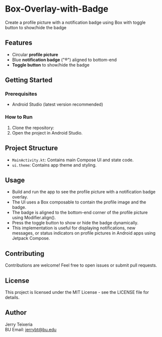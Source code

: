# Box-Overlay-with-Badge
Create a profile picture with a notification badge using Box with toggle button to show/hide the badge

## Features
- Circular **profile picture**
- Blue **notification badge** ("®") aligned to bottom-end
- **Toggle button** to show/hide the badge

## Getting Started
### Prerequisites
- Android Studio (latest version recommended)

### How to Run
1. Clone the repository:
2. Open the project in Android Studio.

## Project Structure
- `MainActivity.kt`: Contains main Compose UI and state code.
- `ui.theme`: Contains app theme and styling.

## Usage
- Build and run the app to see the profile picture with a notification badge overlay.
- The UI uses a Box composable to contain the profile image and the badge.
- The badge is aligned to the bottom-end corner of the profile picture using Modifier.align().
- Press the toggle button to show or hide the badge dynamically.
- This implementation is useful for displaying notifications, new messages, or status indicators on profile pictures in Android apps using Jetpack Compose.

## Contributing
Contributions are welcome! Feel free to open issues or submit pull requests.

## License
This project is licensed under the MIT License - see the LICENSE file for details.

## Author
Jerry Teixeria  
BU Email: jerrybt@bu.edu

